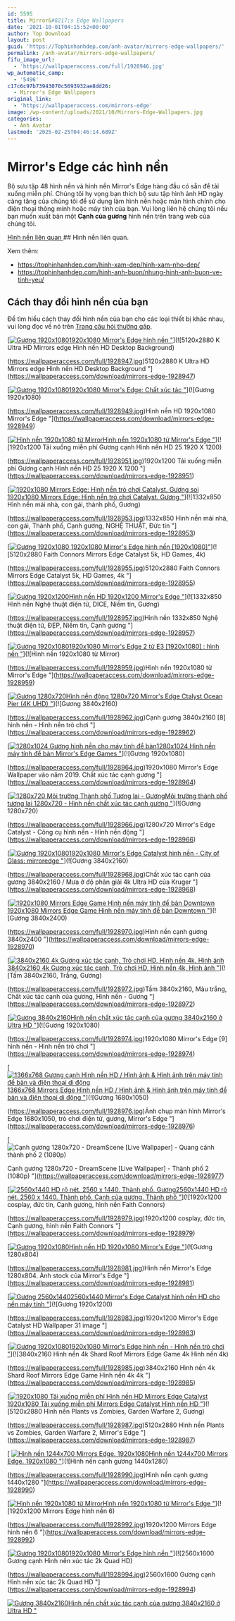 ```yaml
---
id: 5595
title: Mirror&#8217;s Edge Wallpapers
date: '2021-10-01T04:15:52+00:00'
author: Top Download
layout: post
guid: 'https://Tophinhanhdep.com/anh-avatar/mirrors-edge-wallpapers/'
permalink: /anh-avatar/mirrors-edge-wallpapers/
fifu_image_url:
  - 'https://wallpaperaccess.com/full/1928946.jpg'
wp_automatic_camp:
  - '5496'
c17c6c97b73943070c5693932ae8dd26:
  - Mirror's Edge Wallpapers
original_link:
  - 'https://wallpaperaccess.com/mirrors-edge'
image: /wp-content/uploads/2021/10/Mirrors-Edge-Wallpapers.jpg
categories:
  - Ảnh Avatar
lastmod: '2025-02-25T04:46:14.689Z'
---
```

# Mirror's Edge các hình nền

Bộ sưu tập 48 hình nền và hình nền Mirror's Edge hàng đầu có sẵn để tải xuống miễn phí. Chúng tôi hy vọng bạn thích bộ sưu tập hình ảnh HD ngày càng tăng của chúng tôi để sử dụng làm hình nền hoặc màn hình chính cho điện thoại thông minh hoặc máy tính của bạn. Vui lòng liên hệ chúng tôi nếu bạn muốn xuất bản một **Cạnh của gương** hình nền trên trang web của chúng tôi.

[Hình nền liên quan ](#related) ## Hình nền liên quan.

   
 Xem thêm:

   
- <https://tophinhanhdep.com/hinh-xam-dep/hinh-xam-nho-dep/>
- <https://tophinhanhdep.com/hinh-anh-buon/nhung-hinh-anh-buon-ve-tinh-yeu/>

## Cách thay đổi hình nền của bạn

Để tìm hiểu cách thay đổi hình nền của bạn cho các loại thiết bị khác nhau, vui lòng đọc về nó trên [Trang câu hỏi thường gặp](https://tophinhanhdep.com/faq/).

  
[[![Gương 1920x1080](https://wallpaperaccess.com/full/1928946.jpg)1920x1080 Mirror's Edge hình nền "](https://wallpaperaccess.com/download/mirrors-edge-1928946)](![5120x2880 K Ultra HD Mirrors edge Hình nền HD Desktop Background)

(https://wallpaperaccess.com/full/1928947.jpg)5120x2880 K Ultra HD Mirrors edge Hình nền HD Desktop Background "](https://wallpaperaccess.com/download/mirrors-edge-1928947)

[[![Gương 1920x1080](https://wallpaperaccess.com/full/1928948.png)1920x1080 Mirror's Edge: Chất xúc tác "](https://wallpaperaccess.com/download/mirrors-edge-1928948)](![Gương 1920x1080)

(https://wallpaperaccess.com/full/1928949.jpg)Hình nền HD 1920x1080 Mirror's Edge "](https://wallpaperaccess.com/download/mirrors-edge-1928949)

[[![Hình nền 1920x1080 từ Mirror](https://wallpaperaccess.com/full/1928950.jpg)Hình nền 1920x1080 từ Mirror's Edge "](https://wallpaperaccess.com/download/mirrors-edge-1928950)](![1920x1200 Tải xuống miễn phí Gương cạnh Hình nền HD 25 1920 X 1200)

(https://wallpaperaccess.com/full/1928951.jpg)1920x1200 Tải xuống miễn phí Gương cạnh Hình nền HD 25 1920 X 1200 "](https://wallpaperaccess.com/download/mirrors-edge-1928951)

[[![1920x1080 Mirrors Edge: Hình nền trò chơi Catalyst.  Gương soi](https://wallpaperaccess.com/full/1928952.jpg)1920x1080 Mirrors Edge: Hình nền trò chơi Catalyst. Gương "](https://wallpaperaccess.com/download/mirrors-edge-1928952)](![1332x850 Hình nền mái nhà, con gái, thành phố, Gương)

(https://wallpaperaccess.com/full/1928953.jpg)1332x850 Hình nền mái nhà, con gái, Thành phố, Cạnh gương, NGHỆ THUẬT, Đức tin "](https://wallpaperaccess.com/download/mirrors-edge-1928953)

[[![Gương 1920x1080](https://wallpaperaccess.com/full/1928954.jpg) 1920x1080 Mirror's Edge hình nền \[1920x1080\]"](https://wallpaperaccess.com/download/mirrors-edge-1928954)](![5120x2880 Faith Connors Mirrors Edge Catalyst 5k, HD Games, 4k)

(https://wallpaperaccess.com/full/1928955.jpg)5120x2880 Faith Connors Mirrors Edge Catalyst 5k, HD Games, 4k "](https://wallpaperaccess.com/download/mirrors-edge-1928955)

[[![Gương 1920x1200](https://wallpaperaccess.com/full/1928956.jpg)Hình nền HD 1920x1200 Mirror's Edge "](https://wallpaperaccess.com/download/mirrors-edge-1928956)](![1332x850 Hình nền Nghệ thuật điện tử, DICE, Niềm tin, Gương)

(https://wallpaperaccess.com/full/1928957.jpg)Hình nền 1332x850 Nghệ thuật điện tử, ĐẸP, Niềm tin, Cạnh gương "](https://wallpaperaccess.com/download/mirrors-edge-1928957)

[[![Gương 1920x1080](https://wallpaperaccess.com/full/1928958.jpg)1920x1080 Mirror's Edge 2 từ E3 \[1920x1080\] : hình nền "](https://wallpaperaccess.com/download/mirrors-edge-1928958)](![Hình nền 1920x1080 từ Mirror)

(https://wallpaperaccess.com/full/1928959.jpg)Hình nền 1920x1080 từ Mirror's Edge "](https://wallpaperaccess.com/download/mirrors-edge-1928959)

[[![Gương 1280x720](https://wallpaperaccess.com/full/1928960.jpg)Hình nền động 1280x720 Mirror's Edge Ctalyst Ocean Pier (4K UHD) "](https://wallpaperaccess.com/download/mirrors-edge-1928960)](![Gương 3840x2160)

(https://wallpaperaccess.com/full/1928962.jpg)Cạnh gương 3840x2160 \[8\] hình nền - Hình nền trò chơi "](https://wallpaperaccess.com/download/mirrors-edge-1928962)

[[![1280x1024 Gương hình nền cho máy tính để bàn](https://wallpaperaccess.com/full/1928963.jpg)1280x1024 Hình nền máy tính để bàn Mirror's Edge Games "](https://wallpaperaccess.com/download/mirrors-edge-1928963)](![Gương 1920x1080)

(https://wallpaperaccess.com/full/1928964.jpg)1920x1080 Mirror's Edge Wallpaper vào năm 2019. Chất xúc tác cạnh gương "](https://wallpaperaccess.com/download/mirrors-edge-1928964)

[[![1280x720 Môi trường Thành phố Tương lai - Gương](https://wallpaperaccess.com/full/1928965.jpg)Môi trường thành phố tương lai 1280x720 - Hình nền chất xúc tác cạnh gương "](https://wallpaperaccess.com/download/mirrors-edge-1928965)](![Gương 1280x720)

(https://wallpaperaccess.com/full/1928966.jpg)1280x720 Mirror's Edge Catalyst - Công cụ hình nền - Hình nền động "](https://wallpaperaccess.com/download/mirrors-edge-1928966)

[[![Gương 1920x1080](https://wallpaperaccess.com/full/1928967.jpg)1920x1080 Mirror's Edge Catalyst hình nền - City of Glass: mirroredge "](https://wallpaperaccess.com/download/mirrors-edge-1928967)](![Gương 3840x2160)

(https://wallpaperaccess.com/full/1928968.jpg)Chất xúc tác cạnh của gương 3840x2160 / Mưa ở độ phân giải 4k Ultra HD của Kruger "](https://wallpaperaccess.com/download/mirrors-edge-1928968)

[[![1920x1080 Mirrors Edge Game Hình nền máy tính để bàn Downtown](https://wallpaperaccess.com/full/1928969.jpg)1920x1080 Mirrors Edge Game Hình nền máy tính để bàn Downtown "](https://wallpaperaccess.com/download/mirrors-edge-1928969)](![Gương 3840x2400)

(https://wallpaperaccess.com/full/1928970.jpg)Hình nền cạnh gương 3840x2400 "](https://wallpaperaccess.com/download/mirrors-edge-1928970)

[[![3840x2160 4k Gương xúc tác cạnh, Trò chơi HD, Hình nền 4k, Hình ảnh](https://wallpaperaccess.com/full/1928971.jpg)3840x2160 4k Gương xúc tác cạnh, Trò chơi HD, Hình nền 4k, Hình ảnh "](https://wallpaperaccess.com/download/mirrors-edge-1928971)](![Tấm 3840x2160, Trắng, Gương)

(https://wallpaperaccess.com/full/1928972.jpg)Tấm 3840x2160, Màu trắng, Chất xúc tác cạnh của gương, Hình nền - Gương "](https://wallpaperaccess.com/download/mirrors-edge-1928972)

[[![Gương 3840x2160](https://wallpaperaccess.com/full/1928973.jpg)Hình nền chất xúc tác cạnh của gương 3840x2160 ở Ultra HD "](https://wallpaperaccess.com/download/mirrors-edge-1928973)](![Gương 1920x1080)

(https://wallpaperaccess.com/full/1928974.jpg)1920x1080 Mirror's Edge \[9\] hình nền - Hình nền trò chơi "](https://wallpaperaccess.com/download/mirrors-edge-1928974)

[[![1366x768 Gương cạnh Hình nền HD / Hình ảnh & Hình ảnh trên máy tính để bàn và điện thoại di động](https://wallpaperaccess.com/full/1928975.jpg)1366x768 Mirrors Edge Hình nền HD / Hình ảnh &amp; Hình ảnh trên máy tính để bàn và điện thoại di động "](https://wallpaperaccess.com/download/mirrors-edge-1928975)](![Gương 1680x1050)

(https://wallpaperaccess.com/full/1928976.jpg)Ảnh chụp màn hình Mirror's Edge 1680x1050, trò chơi điện tử, gương, Mirror's Edge "](https://wallpaperaccess.com/download/mirrors-edge-1928976)

[![Cạnh gương 1280x720 - DreamScene [Live Wallpaper] - Quang cảnh thành phố 2 (1080p)](https://wallpaperaccess.com/full/1928977.jpg)

Cạnh gương 1280x720 - DreamScene \[Live Wallpaper\] - Thành phố 2 (1080p) "](https://wallpaperaccess.com/download/mirrors-edge-1928977)

[[![2560x1440 HD rõ nét.  2560 x 1440. Thành phố.  Gương](https://wallpaperaccess.com/full/1928978.jpg)2560x1440 HD rõ nét. 2560 x 1440. Thành phố. Cạnh của gương. Thành phố "](https://wallpaperaccess.com/download/mirrors-edge-1928978)](![1920x1200 cosplay, đức tin, Cạnh gương, hình nền Faith Connors)

(https://wallpaperaccess.com/full/1928979.jpg)1920x1200 cosplay, đức tin, Cạnh gương, hình nền Faith Connors "](https://wallpaperaccess.com/download/mirrors-edge-1928979)

[[![Gương 1920x1080](https://wallpaperaccess.com/full/1928980.jpg)Hình nền HD 1920x1080 Mirror's Edge "](https://wallpaperaccess.com/download/mirrors-edge-1928980)](![Gương 1280x804)

(https://wallpaperaccess.com/full/1928981.jpg)Hình nền Mirror's Edge 1280x804. Ảnh stock của Mirror's Edge "](https://wallpaperaccess.com/download/mirrors-edge-1928981)

[[![Gương 2560x1440](https://wallpaperaccess.com/full/1928982.jpg)2560x1440 Mirror's Edge Catalyst hình nền HD cho nền máy tính "](https://wallpaperaccess.com/download/mirrors-edge-1928982)](![Gương 1920x1200)

(https://wallpaperaccess.com/full/1928983.jpg)1920x1200 Mirror's Edge Catalyst HD Wallpaper 31 image "](https://wallpaperaccess.com/download/mirrors-edge-1928983)

[[![Gương 1920x1080](https://wallpaperaccess.com/full/1928984.jpg)1920x1080 Mirror's Edge hình nền - Hình nền trò chơi "](https://wallpaperaccess.com/download/mirrors-edge-1928984)](![3840x2160 Hình nền 4k Shard Roof Mirrors Edge Game 4k Hình nền 4k)

(https://wallpaperaccess.com/full/1928985.jpg)3840x2160 Hình nền 4k Shard Roof Mirrors Edge Game Hình nền 4k 4k "](https://wallpaperaccess.com/download/mirrors-edge-1928985)

[[![1920x1080 Tải xuống miễn phí Hình nền HD Mirrors Edge Catalyst](https://wallpaperaccess.com/full/1928986.jpg)1920x1080 Tải xuống miễn phí Mirrors Edge Catalyst Hình nền HD "](https://wallpaperaccess.com/download/mirrors-edge-1928986)](![5120x2880 Hình nền Plants vs Zombies, Garden Warfare 2, Gương)

(https://wallpaperaccess.com/full/1928987.jpg)5120x2880 Hình nền Plants vs Zombies, Garden Warfare 2, Mirror's Edge "](https://wallpaperaccess.com/download/mirrors-edge-1928987)

[ [![Hình nền 1244x700 Mirrors Edge.  1920x1080](https://wallpaperaccess.com/full/1928988.jpg)Hình nền 1244x700 Mirrors Edge. 1920x1080 "](https://wallpaperaccess.com/download/mirrors-edge-1928988)](![Hình nền cạnh gương 1440x1280)

(https://wallpaperaccess.com/full/1928990.jpg)Hình nền cạnh gương 1440x1280 "](https://wallpaperaccess.com/download/mirrors-edge-1928990)

[[![Hình nền 1920x1080 từ Mirror](https://wallpaperaccess.com/full/1928991.jpg)Hình nền 1920x1080 từ Mirror's Edge "](https://wallpaperaccess.com/download/mirrors-edge-1928991)](![1920x1200 Mirrors Edge hình nền 6)

(https://wallpaperaccess.com/full/1928992.jpg)1920x1200 Mirrors Edge hình nền 6 "](https://wallpaperaccess.com/download/mirrors-edge-1928992)

[[![Gương 1920x1080](https://wallpaperaccess.com/full/1928993.jpg)1920x1080 Mirror's Edge hình nền "](https://wallpaperaccess.com/download/mirrors-edge-1928993)](![2560x1600 Gương cạnh Hình nền xúc tác 2k Quad HD)

(https://wallpaperaccess.com/full/1928994.jpg)2560x1600 Gương cạnh Hình nền xúc tác 2k Quad HD "](https://wallpaperaccess.com/download/mirrors-edge-1928994)

[![Gương 3840x2160](https://wallpaperaccess.com/full/1928995.jpg)Hình nền chất xúc tác cạnh của gương 3840x2160 ở Ultra HD "](https://wallpaperaccess.com/download/mirrors-edge-1928995)
